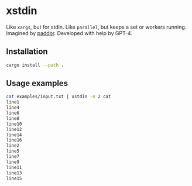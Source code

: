 # xstdin

Like `xargs`, but for stdin. Like `parallel`, but keeps a set or workers running.
Imagined by [paddor](https://github.com/paddor/). Developed with help by GPT-4.

## Installation

```bash
cargo install --path .
```

## Usage examples

```bash
cat examples/input.txt | xstdin -n 2 cat
line1
line4
line6
line8
line10
line12
line14
line16
line2
line5
line7
line9
line11
line13
line15
```
